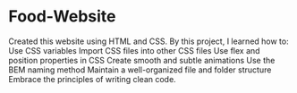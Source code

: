 # Food-Website
Created this website using HTML and CSS. By this project, I learned how to:
     Use CSS variables 
     Import CSS files into other CSS files 
     Use flex and position properties in CSS 
     Create smooth and subtle animations 
     Use the BEM naming method
     Maintain a well-organized file and folder structure
     Embrace the principles of writing clean code.
